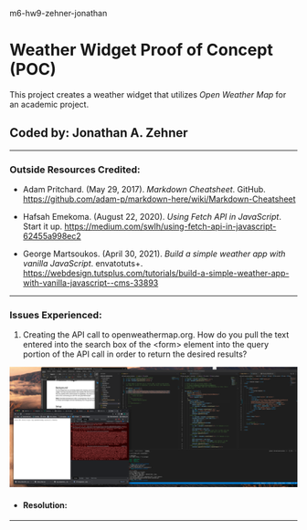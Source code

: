 m6-hw9-zehner-jonathan

# Weather Widget Proof of Concept (POC)

This project creates a weather widget that utilizes _Open Weather Map_ for an academic project.

## Coded by: Jonathan A. Zehner

---

### Outside Resources Credited:

- Adam Pritchard. (May 29, 2017). _Markdown Cheatsheet_. GitHub. https://github.com/adam-p/markdown-here/wiki/Markdown-Cheatsheet

- Hafsah Emekoma. (August 22, 2020). _Using Fetch API in JavaScript_. Start it up. https://medium.com/swlh/using-fetch-api-in-javascript-62455a998ec2

- George Martsoukos. (April 30, 2021). _Build a simple weather app with vanilla JavaScript_. envatotuts+. https://webdesign.tutsplus.com/tutorials/build-a-simple-weather-app-with-vanilla-javascript--cms-33893

---

### Issues Experienced:

1. Creating the API call to openweathermap.org. How do you pull the text entered into the search box of the \<form> element into the query portion of the API call in order to return the desired results?

![alt text](images/screenshot-error-issue1.png "Screenshot of Issue # 1")

- #### Resolution:

---

